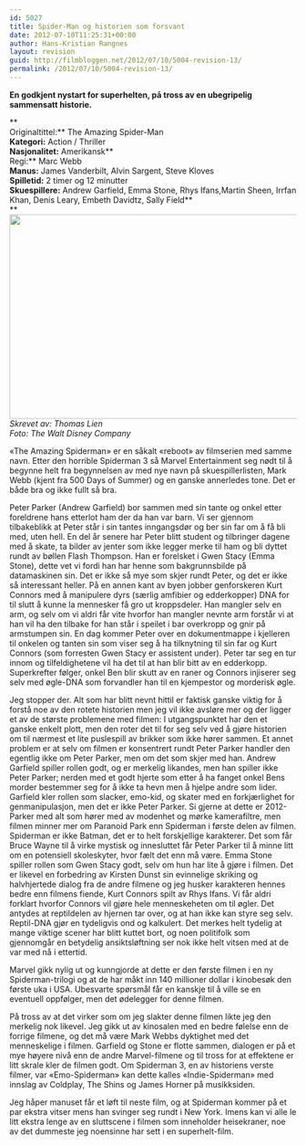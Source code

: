 ```yaml
---
id: 5027
title: Spider-Man og historien som forsvant
date: 2012-07-10T11:25:31+00:00
author: Hans-Kristian Rangnes
layout: revision
guid: http://filmbloggen.net/2012/07/10/5004-revision-13/
permalink: /2012/07/10/5004-revision-13/
---
```

**En godkjent nystart for superhelten, på tross av en ubegripelig sammensatt historie.** <!--more-->

**  
Originaltittel:** The Amazing Spider-Man  
**Kategori:** Action / Thriller  
**Nasjonalitet:** Amerikansk**  
Regi:** Marc Webb  
**Manus:** James Vanderbilt, Alvin Sargent, Steve Kloves  
**Spilletid:** 2 timer og 12 minutter  
**Skuespillere:** Andrew Garfield, Emma Stone, Rhys Ifans,Martin Sheen, Irrfan Khan, Denis Leary, Embeth Davidtz, Sally Field**  
** <a href="http://filmbloggen.net/2012/07/10/spider-man-og-historien-som-forsvant/amazing-spider-man-2-2/" rel="attachment wp-att-5006"><img class="alignnone size-large wp-image-5006" src="http://filmbloggen.net/wp-content/uploads//2012/07/amazing-spider-man-2-620x358.jpg" alt="" width="620" height="358" /></a>  
_Skrevet av: Thomas Lien  
Foto: The Walt Disney Company_

«The Amazing Spiderman» er en såkalt «reboot» av filmserien med samme navn. Etter den horrible Spiderman 3 så Marvel Entertainment seg nødt til å begynne helt fra begynnelsen av med nye navn på skuespillerlisten, Mark Webb (kjent fra 500 Days of Summer) og en ganske annerledes tone. Det er både bra og ikke fullt så bra.

Peter Parker (Andrew Garfield) bor sammen med sin tante og onkel etter foreldrene hans etterlot ham der da han var barn. Vi ser gjennom tilbakeblikk at Peter står i sin tantes inngangsdør og ber sin far om å få bli med, uten hell. En del år senere har Peter blitt student og tilbringer dagene med å skate, ta bilder av jenter som ikke legger merke til ham og bli dyttet rundt av bøllen Flash Thompson. Han er forelsket i Gwen Stacy (Emma Stone), dette vet vi fordi han har henne som bakgrunnsbilde på datamaskinen sin. Det er ikke så mye som skjer rundt Peter, og det er ikke så interessant heller. På en annen kant av byen jobber genforskeren Kurt Connors med å manipulere dyrs (særlig amfibier og edderkopper) DNA for til slutt å kunne la mennesker få gro ut kroppsdeler. Han mangler selv en arm, og selv om vi aldri får vite hvorfor han mangler nevnte arm forstår vi at han vil ha den tilbake for han står i speilet i bar overkropp og gnir på armstumpen sin. En dag kommer Peter over en dokumentmappe i kjelleren til onkelen og tanten sin som viser seg å ha tilknytning til sin far og Kurt Connors (som forresten Gwen Stacy er assistent under). Peter tar seg en tur innom og tilfeldighetene vil ha det til at han blir bitt av en edderkopp. Superkrefter følger, onkel Ben blir skutt av en raner og Connors injiserer seg selv med øgle-DNA som forvandler han til en kjempestor og morderisk øgle.

Jeg stopper der. Alt som har blitt nevnt hittil er faktisk ganske viktig for å forstå noe av den rotete historien men jeg vil ikke avsløre mer og der ligger et av de største problemene med filmen: I utgangspunktet har den et ganske enkelt plott, men den roter det til for seg selv ved å gjøre historien om til nærmest et lite puslespill av brikker som ikke hører sammen. Et annet problem er at selv om filmen er konsentrert rundt Peter Parker handler den egentlig ikke om Peter Parker, men om det som skjer med han. Andrew Garfield spiller rollen godt, og er merkelig likandes, men han spiller ikke Peter Parker; nerden med et godt hjerte som etter å ha fanget onkel Bens morder bestemmer seg for å ikke ta hevn men å hjelpe andre som lider. Garfield kler rollen som slacker, emo-kid, og skater med en forkjærlighet for genmanipulasjon, men det er ikke Peter Parker. Si gjerne at dette er 2012-Parker med alt som hører med av modenhet og mørke kamerafiltre, men filmen minner mer om Paranoid Park enn Spiderman i første delen av filmen. Spiderman er ikke Batman, det er to helt forskjellige karakterer. Det som får Bruce Wayne til å virke mystisk og innesluttet får Peter Parker til å minne litt om en potensiell skoleskyter, hvor fælt det enn må være. Emma Stone spiller rollen som Gwen Stacy godt, selv om hun har lite å gjøre i filmen. Det er likevel en forbedring av Kirsten Dunst sin evinnelige skriking og halvhjertede dialog fra de andre filmene og jeg husker karakteren hennes bedre enn filmens fiende, Kurt Connors spilt av Rhys Ifans. Vi får aldri forklart hvorfor Connors vil gjøre hele menneskeheten om til øgler. Det antydes at reptildelen av hjernen tar over, og at han ikke kan styre seg selv. Reptil-DNA gjør en tydeligvis ond og kalkulert. Det merkes helt tydelig at mange viktige scener har blitt kuttet bort, og noen politifolk som gjennomgår en betydelig ansiktsløftning ser nok ikke helt vitsen med at de var med nå i ettertid.

Marvel gikk nylig ut og kunngjorde at dette er den første filmen i en ny Spiderman-trilogi og at de har måkt inn 140 millioner dollar i kinobesøk den første uka i USA. Ubesvarte spørsmål får en kanskje til å ville se en eventuell oppfølger, men det ødelegger for denne filmen.

På tross av at det virker som om jeg slakter denne filmen likte jeg den merkelig nok likevel. Jeg gikk ut av kinosalen med en bedre følelse enn de forrige filmene, og det må være Mark Webbs dyktighet med det menneskelige i filmen. Garfield og Stone er flotte sammen, dialogen er på et mye høyere nivå enn de andre Marvel-filmene og til tross for at effektene er litt skrale kler de filmen godt. Om Spiderman 3, en av historiens verste filmer, var «Emo-Spiderman» kan dette kalles «Indie-Spiderman» med innslag av Coldplay, The Shins og James Horner på musikksiden.

Jeg håper manuset får et løft til neste film, og at Spiderman kommer på et par ekstra vitser mens han svinger seg rundt i New York. Imens kan vi alle le litt ekstra lenge av en sluttscene i filmen som inneholder heisekraner, noe av det dummeste jeg noensinne har sett i en superhelt-film.

<div class="video-shortcode">
</div>